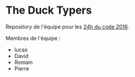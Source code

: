 # The Duck Typers
Repository de l'équipe pour les [24h du code 2016](http://www.les24hducode.fr/).

Membres de l'équipe :
- lucas
- David
- Romain
- Pierre
